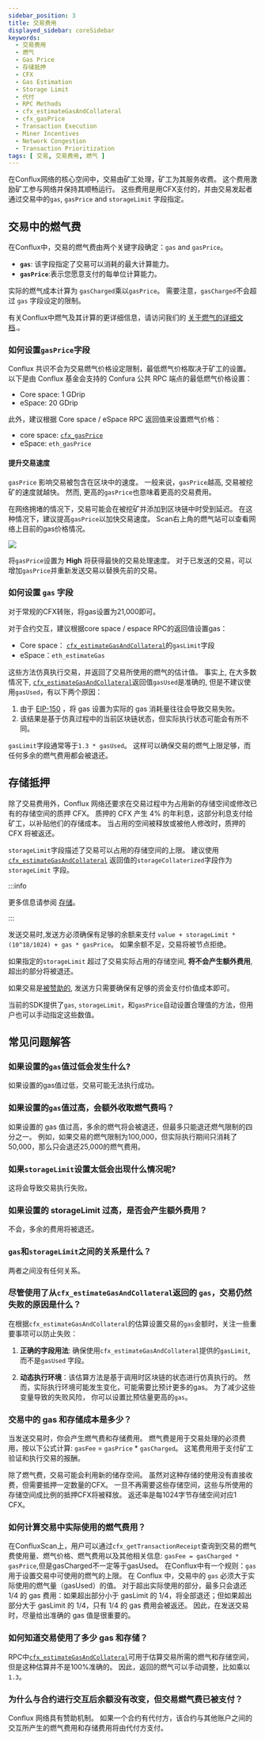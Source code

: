 ```yaml
---
sidebar_position: 3
title: 交易费用
displayed_sidebar: coreSidebar
keywords:
  - 交易费用
  - 燃气
  - Gas Price
  - 存储抵押
  - CFX
  - Gas Estimation
  - Storage Limit
  - 代付
  - RPC Methods
  - cfx_estimateGasAndCollateral
  - cfx_gasPrice
  - Transaction Execution
  - Miner Incentives
  - Network Congestion
  - Transaction Prioritization
tags: [ 交易, 交易费用, 燃气 ]
---
```


在Conflux网络的核心空间中，交易由矿工处理，矿工为其服务收费。 这个费用激励矿工参与网络并保持其顺畅运行。 这些费用是用CFX支付的，并由交易发起者通过交易中的`gas`, `gasPrice` and `storageLimit` 字段指定。

## 交易中的燃气费

在Conflux中，交易的燃气费由两个关键字段确定：`gas` and `gasPrice`。

- **`gas`**: 该字段指定了交易可以消耗的最大计算能力。
- **`gasPrice`**:表示您愿意支付的每单位计算能力。

实际的燃气成本计算为 `gasCharged`乘以`gasPrice`。 需要注意，`gasCharged`不会超过 `gas` 字段设定的限制。

有关Conflux中燃气及其计算的更详细信息，请访问我们的 [关于燃气的详细文档](/docs/general/conflux-basics/gas.md).。

### 如何设置`gasPrice`字段

Conflux 共识不会为交易燃气价格设定限制，最低燃气价格取决于矿工的设置。 以下是由 Conflux 基金会支持的 Confura 公共 RPC 端点的最低燃气价格设置：

- Core space: 1 GDrip
- eSpace: 20 GDrip

此外，建议根据 Core space / eSpace RPC 返回值来设置燃气价格：

- core space: [`cfx_gasPrice`](/docs/core/build/json-rpc/cfx-namespace#cfx_gasprice)
- eSpace: `eth_gasPrice`

#### 提升交易速度

`gasPrice` 影响交易被包含在区块中的速度。 一般来说，`gasPrice`越高, 交易被挖矿的速度就越快。 然而, 更高的`gasPrice`也意味着更高的交易费用。

在网络拥堵的情况下，交易可能会在被挖矿并添加到区块链中时受到延迟。 在这种情况下，建议提高`gasPrice`以加快交易速度。 Scan右上角的燃气站可以查看网络上目前的gas价格情况。

![](./img/scan-gas-price2.png)

将`gasPrice`设置为 **High** 将获得最快的交易处理速度。 对于已发送的交易，可以增加`gasPrice`并重新发送交易以替换先前的交易。

### 如何设置 `gas` 字段

对于常规的CFX转账，将gas设置为21,000即可。

对于合约交互，建议根据core space / espace RPC的返回值设置gas：

- Core space： [`cfx_estimateGasAndCollateral`](/docs/core/build/json-rpc/cfx-namespace/#cfx_estimategasandcollateral)的`gasLimit`字段
- eSpace：`eth_estimateGas`

这些方法仿真执行交易，并返回了交易所使用的燃气的估计值。 事实上, 在大多数情况下, [`cfx_estimateGasAndCollateral`](/docs/core/build/json-rpc/cfx-namespace/#cfx_estimategasandcollateral)返回值`gasUsed`是准确的, 但是不建议使用`gasUsed`，有以下两个原因：

1. 由于 [EIP-150](https://eips.ethereum.org/EIPS/eip-150) ，将 gas 设置为实际的 gas 消耗量往往会导致交易失败。
2. 该结果是基于仿真过程中的当前区块链状态，但实际执行状态可能会有所不同。

`gasLimit`字段通常等于`1.3 * gasUsed`。 这样可以确保交易的燃气上限足够，而任何多余的燃气费用都会被退还。

## 存储抵押

除了交易费用外，Conflux 网络还要求在交易过程中为占用新的存储空间或修改已有的存储空间的质押 CFX。 质押的 CFX 产生 4% 的年利息，这部分利息支付给矿工，以补贴他们的存储成本。 当占用的空间被释放或被他人修改时，质押的 CFX 将被返还。

`storageLimit`字段描述了交易可以占用的存储空间的上限。 建议使用 [`cfx_estimateGasAndCollateral`](../../build/json-rpc/cfx-namespace.md#cfx_estimategasandcollateral) 返回值的`storageCollaterized`字段作为 `storageLimit` 字段。

:::info

更多信息请参阅 [存储](../storage.md)。

:::

发送交易时,发送方必须确保有足够的余额来支付 `value + storageLimit * (10^18/1024) + gas * gasPrice`。 如果余额不足，交易将被节点拒绝。

如果指定的`storageLimit` 超过了交易实际占用的存储空间, **将不会产生额外费用**,超出的部分将被退还。

如果交易是[被赞助的](../internal-contracts/sponsor-whitelist-control.md), 发送方只需要确保有足够的资金支付价值成本即可。

当前的SDK提供了`gas`, `storageLimit`，和`gasPrice`自动设置合理值的方法，但用户也可以手动指定这些数值。

## 常见问题解答

### 如果设置的`gas`值过低会发生什么?

如果设置的gas值过低，交易可能无法执行成功。

### 如果设置的`gas`值过高，会额外收取燃气费吗？

如果设置的 gas 值过高，多余的燃气将会被退还，但最多只能退还燃气限制的四分之一。 例如，如果交易的燃气限制为100,000，但实际执行期间只消耗了50,000，那么只会退还25,000的燃气费用。

### 如果`storageLimit`设置太低会出现什么情况呢?

这将会导致交易执行失败。

### 如果设置的 storageLimit 过高，是否会产生额外费用？

不会，多余的费用将被退还。

### `gas`和`storageLimit`之间的关系是什么？

两者之间没有任何关系。

### 尽管使用了从`cfx_estimateGasAndCollateral`返回的 `gas`，交易仍然失败的原因是什么？

在根据`cfx_estimateGasAndCollateral`的估算设置交易的`gas`金额时，关注一些重要事项可以防止失败：

1. **正确的字段用法**: 确保使用`cfx_estimateGasAndCollateral`提供的`gasLimit`, 而不是`gasUsed` 字段。

2. **动态执行环境**：该估算方法是基于调用时区块链的状态进行仿真执行的。 然而，实际执行环境可能发生变化，可能需要比预计更多的gas。 为了减少这些变量导致的失败风险， 你可以设置比预估量更高的`gas`。

### 交易中的 gas 和存储成本是多少？

当发送交易时，你会产生燃气费和存储费用。 燃气费是用于交易处理的必须费用，按以下公式计算: `gasFee` = `gasPrice` \* `gasCharged`。 这笔费用用于支付矿工验证和执行交易的报酬。

除了燃气费，交易可能会利用新的储存空间。 虽然对这种存储的使用没有直接收费，但需要抵押一定数量的CFX。 一旦不再需要这些存储空间，这些与所使用的存储空间成比例的抵押CFX将被释放。 返还率是每1024字节存储空间对应1 CFX。

### 如何计算交易中实际使用的燃气费用？

在ConfluxScan上，用户可以通过`cfx_getTransactionReceipt`查询到交易的燃气费使用量、燃气价格、燃气费用以及其他相关信息: `gasFee = gasCharged * gasPrice`,但是gasCharged不一定等于gasUsed。
在Conflux中有一个规则：`gas`用于设置交易中可使用的燃气的上限。 在 Conflux 中，交易中的 <code>gas</code> 必须大于实际使用的燃气量（gasUsed）的值。
对于超出实际使用的部分，最多只会退还 1/4 的 gas 费用：如果超出部分小于 gasLimit 的 1/4，将全部退还；但如果超出部分大于 gasLimit 的 1/4，只有 1/4 的 gas 费用会被返还。 因此，在发送交易时，尽量给出准确的 gas 值是很重要的。

### 如何知道交易使用了多少 gas 和存储？

RPC中[`cfx_estimateGasAndCollateral`](/docs/core/build/json-rpc/cfx-namespace/#cfx_estimategasandcollateral)可用于估算交易所需的燃气和存储空间，但是这种估算并不是100%准确的。
因此，返回的燃气可以手动调整，比如乘以`1.3`。

### 为什么与合约进行交互后余额没有改变，但交易燃气费已被支付？

Conflux 网络具有赞助机制。 如果一个合约有代付方，该合约与其他账户之间的交互所产生的燃气费用和存储费用将由代付方支付。
